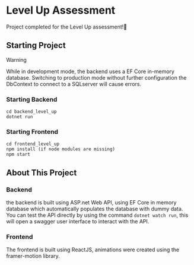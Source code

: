 # Level Up Assessment

Project completed for the Level Up assessment!🚀

## Starting Project

> [!WARNING]
> While in development mode, the backend uses a EF Core in-memory database. Switching to production mode without further configuration the DbContext to connect to a SQLserver will cause errors.

### Starting Backend
```
cd backend_level_up
dotnet run
```
### Starting Frontend
```
cd frontend_level_up
npm install (if node modules are missing)
npm start
```
## About This Project

### Backend

the backend is built using ASP.net Web API, using EF Core in memory database which automatically populates the database with dummy data.
You can test the API directly by using the command ```dotnet watch run```, this will open a swagger user interface to interact with the API.

### Frontend

The frontend is built using ReactJS, animations were created using the framer-motion library.

